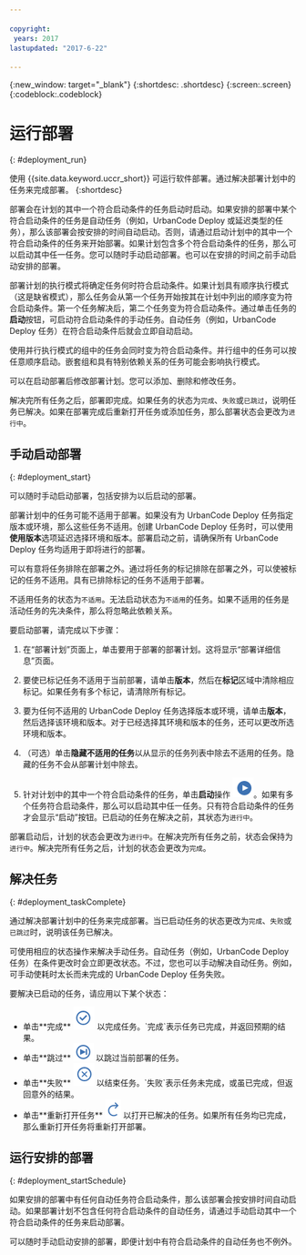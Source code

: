```yaml
---

copyright:
 years: 2017
lastupdated: "2017-6-22"

---
```


{:new_window: target="_blank"}
{:shortdesc: .shortdesc}
{:screen:.screen}
{:codeblock:.codeblock}

# 运行部署
{: #deployment_run}

使用 {{site.data.keyword.uccr_short}} 可运行软件部署。通过解决部署计划中的任务来完成部署。
{:shortdesc}

部署会在计划的其中一个符合启动条件的任务启动时启动。如果安排的部署中某个符合启动条件的任务是自动任务（例如，UrbanCode Deploy 或延迟类型的任务），那么该部署会按安排的时间自动启动。否则，请通过启动计划中的其中一个符合启动条件的任务来开始部署。如果计划包含多个符合启动条件的任务，那么可以启动其中任一任务。您可以随时手动启动部署。也可以在安排的时间之前手动启动安排的部署。   

部署计划的执行模式将确定任务何时符合启动条件。如果计划具有顺序执行模式（这是缺省模式），那么任务会从第一个任务开始按其在计划中列出的顺序变为符合启动条件。第一个任务解决后，第二个任务变为符合启动条件。通过单击任务的**启动**按钮，可启动符合启动条件的手动任务。自动任务（例如，UrbanCode Deploy 任务）在符合启动条件后就会立即自动启动。

使用并行执行模式的组中的任务会同时变为符合启动条件。并行组中的任务可以按任意顺序启动。嵌套组和具有特别依赖关系的任务可能会影响执行模式。

可以在启动部署后修改部署计划。您可以添加、删除和修改任务。

解决完所有任务之后，部署即完成。如果任务的状态为`完成`、`失败`或`已跳过`，说明任务已解决。如果在部署完成后重新打开任务或添加任务，那么部署状态会更改为`进行中`。

## 手动启动部署
{: #deployment_start}

可以随时手动启动部署，包括安排为以后启动的部署。

部署计划中的任务可能不适用于部署。如果没有为 UrbanCode Deploy 任务指定版本或环境，那么这些任务不适用。创建 UrbanCode Deploy 任务时，可以使用**使用版本**选项延迟选择环境和版本。部署启动之前，请确保所有 UrbanCode Deploy 任务均适用于即将进行的部署。    

可以有意将任务排除在部署之外。通过将任务的标记排除在部署之外，可以使被标记的任务不适用。具有已排除标记的任务不适用于部署。  

不适用任务的状态为`不适用`。无法启动状态为`不适用`的任务。如果不适用的任务是活动任务的先决条件，那么将忽略此依赖关系。  

要启动部署，请完成以下步骤：

1. 在“部署计划”页面上，单击要用于部署的部署计划。这将显示“部署详细信息”页面。

2. 要使已标记任务不适用于当前部署，请单击**版本**，然后在**标记**区域中清除相应标记。如果任务有多个标记，请清除所有标记。

2. 要为任何不适用的 UrbanCode Deploy 任务选择版本或环境，请单击**版本**，然后选择该环境和版本。对于已经选择其环境和版本的任务，还可以更改所选环境和版本。

1. （可选）单击**隐藏不适用的任务**以从显示的任务列表中除去不适用的任务。隐藏的任务不会从部署计划中除去。

1. 针对计划中的其中一个符合启动条件的任务，单击**启动**操作 <img class="inline" src="images/task-start.png"  alt="“启动”任务操作">。如果有多个任务符合启动条件，那么可以启动其中任一任务。只有符合启动条件的任务才会显示“启动”按钮。已启动的任务在解决之前，其状态为`进行中`。

部署启动后，计划的状态会更改为`进行中`。在解决完所有任务之前，状态会保持为`进行中`。解决完所有任务之后，计划的状态会更改为`完成`。

## 解决任务
{: #deployment_taskComplete}

通过解决部署计划中的任务来完成部署。当已启动任务的状态更改为`完成`、`失败`或`已跳过`时，说明该任务已解决。

可使用相应的状态操作来解决手动任务。自动任务（例如，UrbanCode Deploy 任务）在条件更改时会立即更改状态。不过，您也可以手动解决自动任务。例如，可手动使耗时太长而未完成的 UrbanCode Deploy 任务失败。

要解决已启动的任务，请应用以下某个状态：

<ul>
<li>单击**完成** <img class="inline" src="images/task-complete.png"  alt="“完成”任务操作"> 以完成任务。`完成`表示任务已完成，并返回预期的结果。
</li>
<li>单击**跳过** <img class="inline" src="images/task-skip.png"  alt="“跳过”任务操作"> 以跳过当前部署的任务。
</li>
<li>单击**失败** <img class="inline" src="images/task-fail.png"  alt="“失败”任务操作"> 以结束任务。`失败`表示任务未完成，或虽已完成，但返回意外的结果。
</li>
<li>单击**重新打开任务** <img class="inline" src="images/task-reopen.png"  alt="“重新打开任务”任务操作"> 以打开已解决的任务。如果所有任务均已完成，那么重新打开任务将重新打开部署。
</li>
</ul>

## 运行安排的部署
{: #deployment_startSchedule}

如果安排的部署中有任何自动任务符合启动条件，那么该部署会按安排时间自动启动。如果部署计划不包含任何符合启动条件的自动任务，请通过手动启动其中一个符合启动条件的任务来启动部署。

可以随时手动启动安排的部署，即便计划中有符合启动条件的自动任务也不例外。
